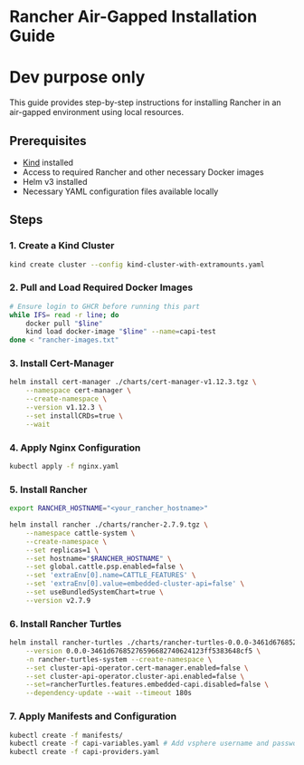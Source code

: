 # Rancher Air-Gapped Installation Guide
# Dev purpose only

This guide provides step-by-step instructions for installing Rancher in an air-gapped environment using local resources.

## Prerequisites

- [Kind](https://kind.sigs.k8s.io/) installed
- Access to required Rancher and other necessary Docker images
- Helm v3 installed
- Necessary YAML configuration files available locally

## Steps

### 1. Create a Kind Cluster

```bash
kind create cluster --config kind-cluster-with-extramounts.yaml
```

### 2. Pull and Load Required Docker Images

```bash
# Ensure login to GHCR before running this part
while IFS= read -r line; do
    docker pull "$line"
    kind load docker-image "$line" --name=capi-test
done < "rancher-images.txt"
```

### 3. Install Cert-Manager

```bash
helm install cert-manager ./charts/cert-manager-v1.12.3.tgz \
    --namespace cert-manager \
    --create-namespace \
    --version v1.12.3 \
    --set installCRDs=true \
    --wait
```

### 4. Apply Nginx Configuration

```bash
kubectl apply -f nginx.yaml
```

### 5. Install Rancher

```bash
export RANCHER_HOSTNAME="<your_rancher_hostname>"

helm install rancher ./charts/rancher-2.7.9.tgz \
    --namespace cattle-system \
    --create-namespace \
    --set replicas=1 \
    --set hostname="$RANCHER_HOSTNAME" \
    --set global.cattle.psp.enabled=false \
    --set 'extraEnv[0].name=CATTLE_FEATURES' \
    --set 'extraEnv[0].value=embedded-cluster-api=false' \
    --set useBundledSystemChart=true \
    --version v2.7.9
```

### 6. Install Rancher Turtles

```bash
helm install rancher-turtles ./charts/rancher-turtles-0.0.0-3461d67685276596682740624123ff5383648cf5.tgz \
    --version 0.0.0-3461d67685276596682740624123ff5383648cf5 \
    -n rancher-turtles-system --create-namespace \
    --set cluster-api-operator.cert-manager.enabled=false \
    --set cluster-api-operator.cluster-api.enabled=false \
    --set=rancherTurtles.features.embedded-capi.disabled=false \
    --dependency-update --wait --timeout 180s
```

### 7. Apply Manifests and Configuration

```bash
kubectl create -f manifests/
kubectl create -f capi-variables.yaml # Add vsphere username and password here before proceeding, and other required credential variables
kubectl create -f capi-providers.yaml
```
